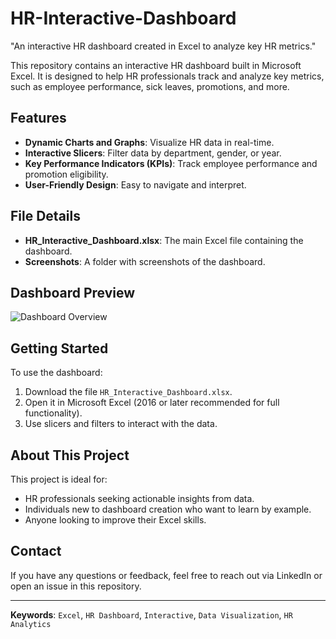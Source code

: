 # HR-Interactive-Dashboard
"An interactive HR dashboard created in Excel to analyze key HR metrics."

This repository contains an interactive HR dashboard built in Microsoft Excel. It is designed to help HR professionals track and analyze key metrics, such as employee performance, sick leaves, promotions, and more.

## Features
- **Dynamic Charts and Graphs**: Visualize HR data in real-time.
- **Interactive Slicers**: Filter data by department, gender, or year.
- **Key Performance Indicators (KPIs)**: Track employee performance and promotion eligibility.
- **User-Friendly Design**: Easy to navigate and interpret.

## File Details
- **HR_Interactive_Dashboard.xlsx**: The main Excel file containing the dashboard.
- **Screenshots**: A folder with screenshots of the dashboard.

## Dashboard Preview
![Dashboard Overview](screenshots/dashboard_overview.png)

## Getting Started
To use the dashboard:
1. Download the file `HR_Interactive_Dashboard.xlsx`.
2. Open it in Microsoft Excel (2016 or later recommended for full functionality).
3. Use slicers and filters to interact with the data.

## About This Project
This project is ideal for:
- HR professionals seeking actionable insights from data.
- Individuals new to dashboard creation who want to learn by example.
- Anyone looking to improve their Excel skills.

## Contact
If you have any questions or feedback, feel free to reach out via LinkedIn or open an issue in this repository.

---

**Keywords**: `Excel`, `HR Dashboard`, `Interactive`, `Data Visualization`, `HR Analytics`
